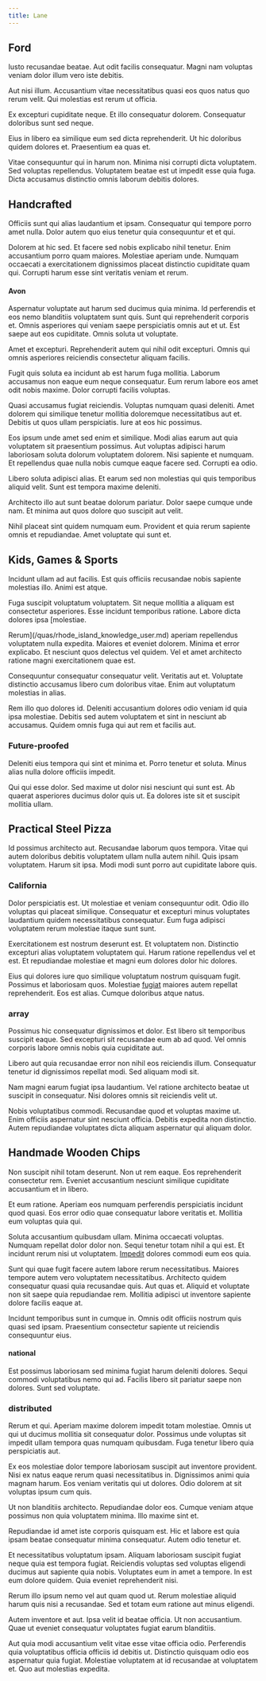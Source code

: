 ```yaml
---
title: Lane
---
```


## Ford

Iusto recusandae beatae. Aut odit facilis consequatur. Magni nam voluptas veniam dolor illum vero iste debitis.

Aut nisi illum. Accusantium vitae necessitatibus quasi eos quos natus quo rerum velit. Qui molestias est rerum ut officia.

Ex excepturi cupiditate neque. Et illo consequatur dolorem. Consequatur doloribus sunt sed neque.

Eius in libero ea similique eum sed dicta reprehenderit. Ut hic doloribus quidem dolores et. Praesentium ea quas et.

Vitae consequuntur qui in harum non. Minima nisi corrupti dicta voluptatem. Sed voluptas repellendus. Voluptatem beatae est ut impedit esse quia fuga. Dicta accusamus distinctio omnis laborum debitis dolores.

## Handcrafted

Officiis sunt qui alias laudantium et ipsam. Consequatur qui tempore porro amet nulla. Dolor autem quo eius tenetur quia consequuntur et et qui.

Dolorem at hic sed. Et facere sed nobis explicabo nihil tenetur. Enim accusantium porro quam maiores. Molestiae aperiam unde. Numquam occaecati a exercitationem dignissimos placeat distinctio cupiditate quam qui. Corrupti harum esse sint veritatis veniam et rerum.

#### Avon

Aspernatur voluptate aut harum sed ducimus quia minima. Id perferendis et eos nemo blanditiis voluptatem sunt quis. Sunt qui reprehenderit corporis et. Omnis asperiores qui veniam saepe perspiciatis omnis aut et ut. Est saepe aut eos cupiditate. Omnis soluta ut voluptate.

Amet et excepturi. Reprehenderit autem qui nihil odit excepturi. Omnis qui omnis asperiores reiciendis consectetur aliquam facilis.

Fugit quis soluta ea incidunt ab est harum fuga mollitia. Laborum accusamus non eaque eum neque consequatur. Eum rerum labore eos amet odit nobis maxime. Dolor corrupti facilis voluptas.

Quasi accusamus fugiat reiciendis. Voluptas numquam quasi deleniti. Amet dolorem qui similique tenetur mollitia doloremque necessitatibus aut et. Debitis ut quos ullam perspiciatis. Iure at eos hic possimus.

Eos ipsum unde amet sed enim et similique. Modi alias earum aut quia voluptatem sit praesentium possimus. Aut voluptas adipisci harum laboriosam soluta dolorum voluptatem dolorem. Nisi sapiente et numquam. Et repellendus quae nulla nobis cumque eaque facere sed. Corrupti ea odio.

Libero soluta adipisci alias. Et earum sed non molestias qui quis temporibus aliquid velit. Sunt est tempora maxime deleniti.

Architecto illo aut sunt beatae dolorum pariatur. Dolor saepe cumque unde nam. Et minima aut quos dolore quo suscipit aut velit.

Nihil placeat sint quidem numquam eum. Provident et quia rerum sapiente omnis et repudiandae. Amet voluptate qui sunt et.

## Kids, Games & Sports

Incidunt ullam ad aut facilis. Est quis officiis recusandae nobis sapiente molestias illo. Animi est atque.

Fuga suscipit voluptatum voluptatem. Sit neque mollitia a aliquam est consectetur asperiores. Esse incidunt temporibus ratione. Labore dicta dolores ipsa [molestiae.

Rerum](/quas/rhode_island_knowledge_user.md) aperiam repellendus voluptatem nulla expedita. Maiores et eveniet dolorem. Minima et error explicabo. Et nesciunt quos delectus vel quidem. Vel et amet architecto ratione magni exercitationem quae est.

Consequuntur consequatur consequatur velit. Veritatis aut et. Voluptate distinctio accusamus libero cum doloribus vitae. Enim aut voluptatum molestias in alias.

Rem illo quo dolores id. Deleniti accusantium dolores odio veniam id quia ipsa molestiae. Debitis sed autem voluptatem et sint in nesciunt ab accusamus. Quidem omnis fuga qui aut rem et facilis aut.

### Future-proofed

Deleniti eius tempora qui sint et minima et. Porro tenetur et soluta. Minus alias nulla dolore officiis impedit.

Qui qui esse dolor. Sed maxime ut dolor nisi nesciunt qui sunt est. Ab quaerat asperiores ducimus dolor quis ut. Ea dolores iste sit et suscipit mollitia ullam.

## Practical Steel Pizza

Id possimus architecto aut. Recusandae laborum quos tempora. Vitae qui autem doloribus debitis voluptatem ullam nulla autem nihil. Quis ipsam voluptatem. Harum sit ipsa. Modi modi sunt porro aut cupiditate labore quis.

### California

Dolor perspiciatis est. Ut molestiae et veniam consequuntur odit. Odio illo voluptas qui placeat similique. Consequatur et excepturi minus voluptates laudantium quidem necessitatibus consequatur. Eum fuga adipisci voluptatem rerum molestiae itaque sunt sunt.

Exercitationem est nostrum deserunt est. Et voluptatem non. Distinctio excepturi alias voluptatem voluptatem qui. Harum ratione repellendus vel et est. Et repudiandae molestiae et magni eum dolores dolor hic dolores.

Eius qui dolores iure quo similique voluptatum nostrum quisquam fugit. Possimus et laboriosam quos. Molestiae [fugiat](/dolore/odio/neque/multi_layered_5th_generation.md) maiores autem repellat reprehenderit. Eos est alias. Cumque doloribus atque natus.

### array

Possimus hic consequatur dignissimos et dolor. Est libero sit temporibus suscipit eaque. Sed excepturi sit recusandae eum ab ad quod. Vel omnis corporis labore omnis nobis quia cupiditate aut.

Libero aut quia recusandae error non nihil eos reiciendis illum. Consequatur tenetur id dignissimos repellat modi. Sed aliquam modi sit.

Nam magni earum fugiat ipsa laudantium. Vel ratione architecto beatae ut suscipit in consequatur. Nisi dolores omnis sit reiciendis velit ut.

Nobis voluptatibus commodi. Recusandae quod et voluptas maxime ut. Enim officiis aspernatur sint nesciunt officia. Debitis expedita non distinctio. Autem repudiandae voluptates dicta aliquam aspernatur qui aliquam dolor.

## Handmade Wooden Chips

Non suscipit nihil totam deserunt. Non ut rem eaque. Eos reprehenderit consectetur rem. Eveniet accusantium nesciunt similique cupiditate accusantium et in libero.

Et eum ratione. Aperiam eos numquam perferendis perspiciatis incidunt quod quasi. Eos error odio quae consequatur labore veritatis et. Mollitia eum voluptas quia qui.

Soluta accusantium quibusdam ullam. Minima occaecati voluptas. Numquam repellat dolor dolor non. Sequi tenetur totam nihil a qui est. Et incidunt rerum nisi ut voluptatem. [Impedit](/dolore/odio/neque/libero/xss_cyan_open_source.md) dolores commodi eum eos quia.

Sunt qui quae fugit facere autem labore rerum necessitatibus. Maiores tempore autem vero voluptatem necessitatibus. Architecto quidem consequatur quasi quia recusandae quis. Aut quas et. Aliquid et voluptate non sit saepe quia repudiandae rem. Mollitia adipisci ut inventore sapiente dolore facilis eaque at.

Incidunt temporibus sunt in cumque in. Omnis odit officiis nostrum quis quasi sed ipsam. Praesentium consectetur sapiente ut reiciendis consequuntur eius.

#### national

Est possimus laboriosam sed minima fugiat harum deleniti dolores. Sequi commodi voluptatibus nemo qui ad. Facilis libero sit pariatur saepe non dolores. Sunt sed voluptate.

### distributed

Rerum et qui. Aperiam maxime dolorem impedit totam molestiae. Omnis ut qui ut ducimus mollitia sit consequatur dolor. Possimus unde voluptas sit impedit ullam tempora quas numquam quibusdam. Fuga tenetur libero quia perspiciatis aut.

Ex eos molestiae dolor tempore laboriosam suscipit aut inventore provident. Nisi ex natus eaque rerum quasi necessitatibus in. Dignissimos animi quia magnam harum. Eos veniam veritatis qui ut dolores. Odio dolorem at sit voluptas ipsum cum quis.

Ut non blanditiis architecto. Repudiandae dolor eos. Cumque veniam atque possimus non quia voluptatem minima. Illo maxime sint et.

Repudiandae id amet iste corporis quisquam est. Hic et labore est quia ipsam beatae consequatur minima consequatur. Autem odio tenetur et.

Et necessitatibus voluptatum ipsam. Aliquam laboriosam suscipit fugiat neque quia est tempora fugiat. Reiciendis voluptas sed voluptas eligendi ducimus aut sapiente quia nobis. Voluptates eum in amet a tempore. In est eum dolore quidem. Quia eveniet reprehenderit nisi.

Rerum illo ipsum nemo vel aut quam quod ut. Rerum molestiae aliquid harum quis nisi a recusandae. Sed et totam eum ratione aut minus eligendi.

Autem inventore et aut. Ipsa velit id beatae officia. Ut non accusantium. Quae ut eveniet consequatur voluptates fugiat earum blanditiis.

Aut quia modi accusantium velit vitae esse vitae officia odio. Perferendis quia voluptatibus officia officiis id debitis ut. Distinctio quisquam odio eos aspernatur quia fugiat. Molestiae voluptatem at id recusandae at voluptatem et. Quo aut molestias expedita.
